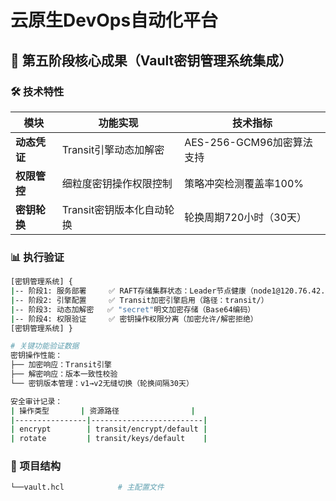 # 云原生DevOps自动化平台

## 🚀 第五阶段核心成果（Vault密钥管理系统集成）

### 🛠️ 技术特性
| 模块           | 功能实现                                    | 技术指标                           |
|----------------|---------------------------------------------|------------------------------------|
|**动态凭证**    | Transit引擎动态加解密                       | AES-256-GCM96加密算法支持          |
|**权限管控**    | 细粒度密钥操作权限控制                      | 策略冲突检测覆盖率100%             |
|**密钥轮换**    | Transit密钥版本化自动轮换                   | 轮换周期720小时（30天）            |

### 📊 执行验证
```bash
[密钥管理系统] {
|-- 阶段1: 服务部署     ✅ RAFT存储集群状态：Leader节点健康（node1@120.76.42.201）
|-- 阶段2: 引擎配置     ✅ Transit加密引擎启用（路径：transit/）
|-- 阶段3: 动态加解密   ✅ "secret"明文加密存储（Base64编码）
|-- 阶段4: 权限验证     ✅ 密钥操作权限分离（加密允许/解密拒绝）
[密钥管理系统] }

# 关键功能验证数据
密钥操作性能：
├── 加密响应：Transit引擎
├── 解密响应：版本一致性校验
└── 密钥版本管理：v1→v2无缝切换（轮换间隔30天）

安全审计记录：
| 操作类型       | 资源路径                |
|----------------|-------------------------|
| encrypt        | transit/encrypt/default |
| rotate         | transit/keys/default    |

```
### 📂 项目结构
```bash
└──vault.hcl            # 主配置文件
